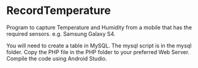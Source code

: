# RecordTemperature
Program to capture Temperature and Humidity from a mobile that has the required sensors. e.g. Samsung Galaxy S4.

You will need to create a table in MySQL. The mysql script is in the mysql folder.
Copy the PHP file in the PHP folder to your preferred Web Server.
Compile the code using Android Studio.
